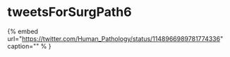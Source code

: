 # tweetsForSurgPath6

{% embed url="https://twitter.com/Human_Pathology/status/1148966989781774336"  caption="" % }
